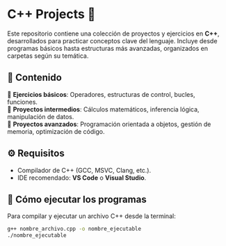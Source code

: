 # C++ Projects 🚀  

Este repositorio contiene una colección de proyectos y ejercicios en **C++**, desarrollados para practicar conceptos clave del lenguaje. Incluye desde programas básicos hasta estructuras más avanzadas, organizados en carpetas según su temática.  

## 📂 Contenido  
🔹 **Ejercicios básicos**: Operadores, estructuras de control, bucles, funciones.  
🔹 **Proyectos intermedios**: Cálculos matemáticos, inferencia lógica, manipulación de datos.  
🔹 **Proyectos avanzados**: Programación orientada a objetos, gestión de memoria, optimización de código.  

## ⚙️ Requisitos  
- Compilador de C++ (GCC, MSVC, Clang, etc.).  
- IDE recomendado: **VS Code** o **Visual Studio**.  

## 🚀 Cómo ejecutar los programas  
Para compilar y ejecutar un archivo C++ desde la terminal:  

```bash
g++ nombre_archivo.cpp -o nombre_ejecutable
./nombre_ejecutable
```
 
